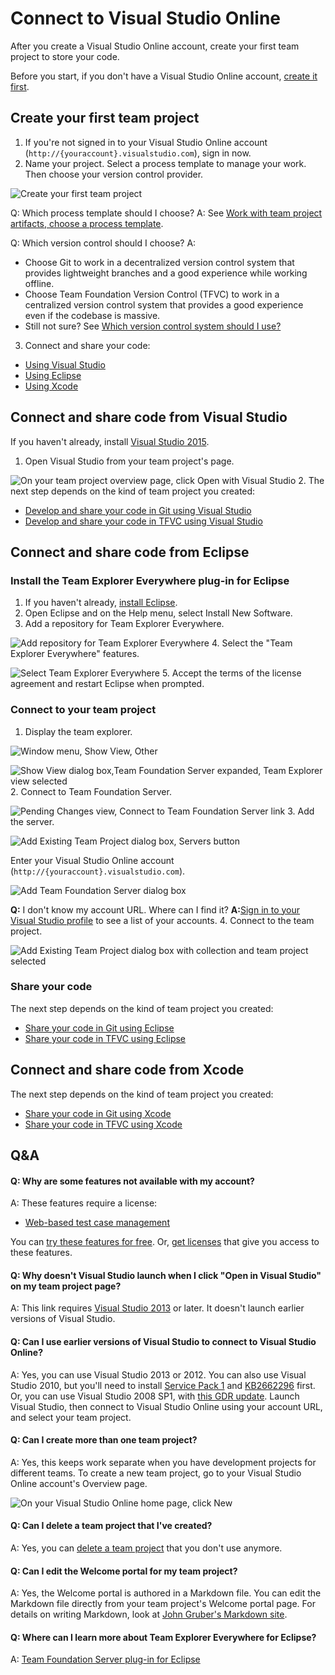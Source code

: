 <properties
	pageTitle="Connect to Visual Studio Online"
  description="Connect to Visual Studio Online"
  services="visual-studio-online"
  documentationCenter = ""
  authors="terryaustin"
  manager="terryaustin"
  editor="terryaustin" /> 

# Connect to Visual Studio Online


After you create a Visual Studio Online account, create your first team project to store 
your code.



Before you start, if you don't have a Visual Studio Online account, [create it first](sign-up-for-visual-studio-online.md).






## Create your first team project

1. If you're not signed in to your Visual Studio Online account 
(`http://{youraccount}.visualstudio.com`), sign in now.
2. Name your project. Select a process template to manage your work. Then choose 
your version control provider.



![Create your first team project](./media/connect-to-visual-studio-online/CreateTeamProject.png)



Q: Which process template should I choose? A: See [Work with team project artifacts, choose a process template](https://msdn.microsoft.com/library/ms400752.aspx).



Q: Which version control should I choose? A:


 - Choose Git to work in a decentralized version control system that provides lightweight branches and a good experience while working offline.
 - Choose Team Foundation Version Control (TFVC) to work in a centralized version control system that provides a good experience even if the codebase is massive.
 - Still not sure? See [Which version control system should I use?](https://msdn.microsoft.com/Library/vs/alm/code/overview#tfvc_or_git_summary)
3. Connect and share your code:


 - [Using Visual Studio](connect-to-visual-studio-online.md#vs)
 - [Using Eclipse](connect-to-visual-studio-online.md#eclipse)
 - [Using Xcode](connect-to-visual-studio-online.md#xcode)





## Connect and share code from Visual Studio


If you haven't already, install 
[Visual Studio 2015](https://go.microsoft.com/fwlink/?LinkId=309297&amp;clcid=0x409&amp;slcid=0x409).


1. Open Visual Studio from your team project's page.



![On your team project overview page, click Open with Visual Studio](./media/connect-to-visual-studio-online/OpenVisualStudioFromHomePage_Alt.png)
2. The next step depends on the kind of team project you created:


 - [Develop and share your code in Git using Visual Studio](../codeshare-your-code-in-git-vs.md)
 - [Develop and share your code in TFVC using Visual Studio](../codeshare-your-code-in-tfvc-vs.md#workspace)





## Connect and share code from Eclipse





### Install the Team Explorer Everywhere plug-in for Eclipse

1. If you haven't already, [install Eclipse](http://go.microsoft.com/fwlink/?LinkID=247298).
2. Open Eclipse and on the Help menu, select Install New Software.
3. Add a repository for Team Explorer Everywhere.



![Add repository for Team Explorer Everywhere](./media/connect-to-visual-studio-online/add-site.png)
4. Select the "Team Explorer Everywhere" features.



![Select Team Explorer Everywhere](./media/connect-to-visual-studio-online/select-tee-for-install.png)
5. Accept the terms of the license agreement and restart Eclipse when prompted.





### Connect to your team project

1. Display the team explorer.



![Window menu, Show View, Other](./media/connect-to-visual-studio-online/show-view.png)



![Show View dialog box,Team Foundation Server expanded, Team Explorer view selected](./media/connect-to-visual-studio-online/team-explorer-view.png)
2. Connect to Team Foundation Server.



![Pending Changes view, Connect to Team Foundation Server link](./media/connect-to-visual-studio-online/connect-to-tfs.jpg)
3. Add the server.



![Add Existing Team Project dialog box, Servers button](./media/connect-to-visual-studio-online/add-servers.png)



Enter your Visual Studio Online account (`http://{youraccount}.visualstudio.com`).



![Add Team Foundation Server dialog box](./media/connect-to-visual-studio-online/add-server.png)



**Q:** I don't know my account URL. Where can I find it? **A:**[Sign in to your Visual Studio profile](http://go.microsoft.com/fwlink/?LinkID=309329) to see a list of your accounts.
4. Connect to the team project.



![Add Existing Team Project dialog box with collection and team project selected](./media/connect-to-visual-studio-online/add-existing-team-project.png)

### Share your code


The next step depends on the kind of team project you created:


- [Share your code in Git using Eclipse](../codeshare-your-code-in-git-eclipse.md)
- [Share your code in TFVC using Eclipse](../codeshare-your-code-in-tfvc-eclipse.md)





## Connect and share code from Xcode


The next step depends on the kind of team project you created:


- [Share your code in Git using Xcode](../codeshare-your-code-in-git-xcode.md)
- [Share your code in TFVC using Xcode](../codeshare-your-code-in-tfvc-xcode.md)

## Q&amp;A

#### Q:    Why are some features not available with my account?


A:    These features require a license:


- [Web-based test case management](../testcreate-a-test-plan-vs.md)


You can [try these features for free](try-additional-features-vs.md). 
Or, [get licenses](get-more-user-licenses-vs.md) that give you access to these features.


#### Q:    Why doesn't Visual Studio launch when I click "Open in Visual Studio" on my team project page?


A:    This link requires [Visual Studio 2013](http://go.microsoft.com/fwlink/p/?LinkId=254509) 
or later. It doesn't launch earlier versions of Visual Studio.


#### Q:    Can I use earlier versions of Visual Studio to connect to Visual Studio Online?


A:    Yes, you can use Visual Studio 2013 or 2012. You can also use Visual Studio 2010, 
but you'll need to install [Service Pack 1](https://www.microsoft.com/download/details.aspx?id=23691) 
and [KB2662296](http://support.microsoft.com/kb/2662296) first. Or, you can use Visual 
Studio 2008 SP1, with [this GDR update](http://support.microsoft.com/kb/2673642). 
Launch Visual Studio, then connect to Visual Studio Online using your account URL, 
and select your team project.


#### Q:    Can I create more than one team project?


A:    Yes, this keeps work separate when you have development projects for different teams. 
To create a new team project, go to your Visual Studio Online account's Overview page.



![On your Visual Studio Online home page, click New](./media/connect-to-visual-studio-online/CreateNewTeamProject.png)


#### Q:    Can I delete a team project that I've created?


A:    Yes, you can [delete a team project](https://msdn.microsoft.com/library/ff357756.aspx) 
that you don't use anymore.






#### Q:    Can I edit the Welcome portal for my team project?


A:    Yes, the Welcome portal is authored in a Markdown file. You can edit the Markdown 
file directly from your team project's Welcome portal page. For details on writing 
Markdown, look at [John Gruber's Markdown site](http://daringfireball.net/projects/markdown/).


#### Q: Where can I learn more about Team Explorer Everywhere for Eclipse?


A: [Team Foundation Server plug-in for Eclipse](https://msdn.microsoft.com/library/gg413285.aspx)
